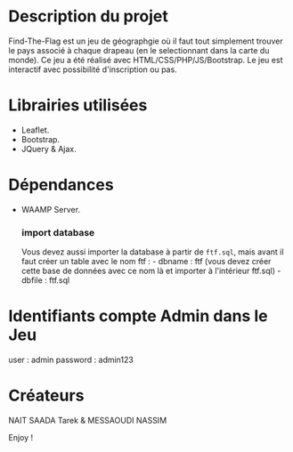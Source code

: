 # Description du projet

  Find-The-Flag est un jeu de géographgie où il faut tout simplement trouver le pays associé à chaque drapeau (en le selectionnant dans la carte du monde). Ce jeu a été réalisé avec HTML/CSS/PHP/JS/Bootstrap. Le jeu est interactif avec possibilité d'inscription ou pas.

# Librairies utilisées

- Leaflet.
- Bootstrap.
- JQuery & Ajax.

# Dépendances
- WAAMP Server.

  ### import database
  Vous devez aussi importer la database à partir de <code>ftf.sql</code>, mais avant il faut créer un table avec le nom ftf : 
      - dbname : ftf (vous devez créer cette base de données avec ce nom là et importer à l'intérieur ftf.sql)
      - dbfile : ftf.sql

# Identifiants compte Admin dans le Jeu 
   
   user : admin 
   password : admin123


# Créateurs 
NAIT SAADA Tarek & MESSAOUDI NASSIM 

Enjoy ! 
